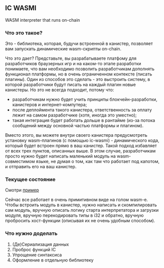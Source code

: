 ## IC WASMI
WASM interpreter that runs on-chain

### Что это такое?
Это - библиотека, которая, будучи встроенной в канистер, позволяет вам запускать динамические wasm-скрипты on-chain.

Что это дает? Представьте, вы разрабатываете платфому для разработчиков браузерных игр и на каком-то этапе разработки
понимаете, что вам необходимо позволить разработчикам дополнять функционал платформы, но в очень ограниченном контексте
(писать плагины). Один из способов это сделать - это выстроить систему, в которой разработчики будут писать на каждый 
плагин новые канистеры. Но это не всегда подходит, потому что: 
- разработчикам нужно будет учить принципы блокчейн-разработки, канистеров и интернет-компутера; 
- после деплоймента такого канистера, ответственность за оплату лежит на самом разработчике (хотя, иногда это уместно);
- такая интеграция будет работать дольше в рантайме (из-за потока сообщений между основной частью платформы и плагином).

Вместо этого, вы можете внутри своего канистера предусмотреть установку wasm-плагинов (с помощью ic-wasmi) - динамического 
кода, который будет встроен прямо в ваш канистер. Такой подход избавляет от всех трех пунктов, описанных выше. В этом 
случае, разработчикам просто нужно будет написать маленький модуль на wasm-совместимом языке, не думая о том, как там что
работает под капотом, и отправить его на ваш канистер.

### Текущее состояние
Смотри [пример](./e2e-tests/canister/src/actor.rs)

Сейчас все работает в очень примитивном виде на голом wasm-е. Чтобы встроить модуль в канистер,
нужно написать и скомпилировать сам модуль, вручную описать логику старта интерпретатора и загрузки модуля, вручную 
перекодировать типы в i32 и обратно, вручную пробросить хост-функции (описывая их не очень удобным способом).

### Что нужно доделать
1. (Де)Сериализация данных
2. Проброс функций IC
3. Упрощение синтаксиса
4. Оформление в отдельную библиотеку